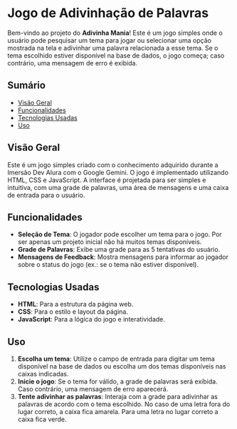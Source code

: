# Jogo de Adivinhação de Palavras

Bem-vindo ao projeto do **Adivinha Mania**! Este é um jogo simples onde o usuário pode pesquisar um tema para jogar ou selecionar uma opção mostrada na tela e adivinhar uma palavra relacionada a esse tema. Se o tema escolhido estiver disponível na base de dados, o jogo começa; caso contrário, uma mensagem de erro é exibida.

## Sumário

- [Visão Geral](#visão-geral)
- [Funcionalidades](#funcionalidades)
- [Tecnologias Usadas](#tecnologias-usadas)
- [Uso](#uso)

## Visão Geral

Este é um jogo simples criado com o conhecimento adquirido durante a Imersão Dev Alura com o Google Gemini. O jogo é implementado utilizando HTML, CSS e JavaScript. A interface é projetada para ser simples e intuitiva, com uma grade de palavras, uma área de mensagens e uma caixa de entrada para o usuário.

## Funcionalidades

- **Seleção de Tema**: O jogador pode escolher um tema para o jogo. Por ser apenas um projeto inicial não há muitos temas disponíveis.
- **Grade de Palavras**: Exibe uma grade para as 5 tentativas do usuário.
- **Mensagens de Feedback**: Mostra mensagens para informar ao jogador sobre o status do jogo (ex.: se o tema não estiver disponível).

## Tecnologias Usadas

- **HTML**: Para a estrutura da página web.
- **CSS**: Para o estilo e layout da página.
- **JavaScript**: Para a lógica do jogo e interatividade.

## Uso

1. **Escolha um tema**: Utilize o campo de entrada para digitar um tema disponível na base de dados ou escolha um dos temas disponíveis nas caixas indicadas.
2. **Inicie o jogo**: Se o tema for válido, a grade de palavras será exibida. Caso contrário, uma mensagem de erro aparecerá.
3. **Tente adivinhar as palavras**: Interaja com a grade para adivinhar as palavras de acordo com o tema escolhido. No caso de uma letra fora do lugar correto, a caixa fica amarela. Para uma letra no lugar correto a caixa fica verde.


